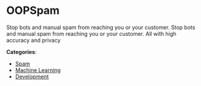 # OOPSpam


Stop bots and manual spam from reaching you or your customer. Stop bots and manual spam from reaching you or your customer.  All with high accuracy and privacy



**Categories**:
- [Spam](https://github.com/apis-list/apis-list#spam)
- [Machine Learning](https://github.com/apis-list/apis-list#machine-learning)
- [Development](https://github.com/apis-list/apis-list#development)






